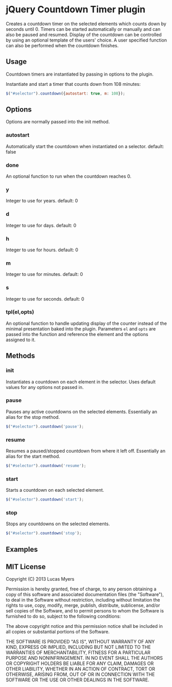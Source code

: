# jQuery Countdown Timer plugin

Creates a countdown timer on the selected elements which counts down by seconds until 0. Timers can be started automatically or manually and can also be paused and resumed. Display of the countdown can be controlled by using an optional template of the users' choice.  A user specified function can also be performed when the countdown finishes.

## Usage

Countdown timers are instantiated by passing in options to the plugin.

Instantiate and start a timer that counts down from 108 minutes:

```js
$("#selector").countdown({autostart: true, m: 108});
```

## Options

Options are normally passed into the init method.

### autostart 
Automatically start the countdown when instantiated on a selector. default: false

### done
An optional function to run when the countdown reaches 0.

### y

Integer to use for years. default: 0

### d

Integer to use for days. default: 0
### h

Integer to use for hours. default: 0
### m

Integer to use for minutes. default: 0

### s

Integer to use for seconds. default: 0

### tpl(el,opts)

An optional function to handle updating display of the counter instead of the minimal presentation baked into the plugin. Parameters `el` and `opts` are passed into the function and reference the element and the options assigned to it.

## Methods

### init
Instantiates a countdown on each element in the selector. Uses default values for any options not passed in.

### pause
Pauses any active countdowns on the selected elements.  Essentially an alias for the stop method.

```js
$("#selector").countdown('pause');
```
### resume
Resumes a paused/stopped countdown from where it left off. Essentially an alias for the start method.

```js
$("#selector").countdown('resume');
```
### start
Starts a countdown on each selected element.

```js
$("#selector").countdown('start');
```
### stop
Stops any countdowns on the selected elements.

```js
$("#selector").countdown('stop');
```

## Examples


## MIT License

Copyright (C) 2013 Lucas Myers

Permission is hereby granted, free of charge, to any person obtaining a copy of
this software and associated documentation files (the "Software"), to deal in
the Software without restriction, including without limitation the rights to
use, copy, modify, merge, publish, distribute, sublicense, and/or sell copies of
 the Software, and to permit persons to whom the Software is furnished to do so,
subject to the following conditions:

The above copyright notice and this permission notice shall be included in all
copies or substantial portions of the Software.

THE SOFTWARE IS PROVIDED "AS IS", WITHOUT WARRANTY OF ANY KIND, EXPRESS OR
IMPLIED, INCLUDING BUT NOT LIMITED TO THE WARRANTIES OF MERCHANTABILITY, FITNESS
FOR A PARTICULAR PURPOSE AND NONINFRINGEMENT. IN NO EVENT SHALL THE AUTHORS OR
COPYRIGHT HOLDERS BE LIABLE FOR ANY CLAIM, DAMAGES OR OTHER LIABILITY, WHETHER
IN AN ACTION OF CONTRACT, TORT OR OTHERWISE, ARISING FROM, OUT OF OR IN
CONNECTION WITH THE SOFTWARE OR THE USE OR OTHER DEALINGS IN THE SOFTWARE.